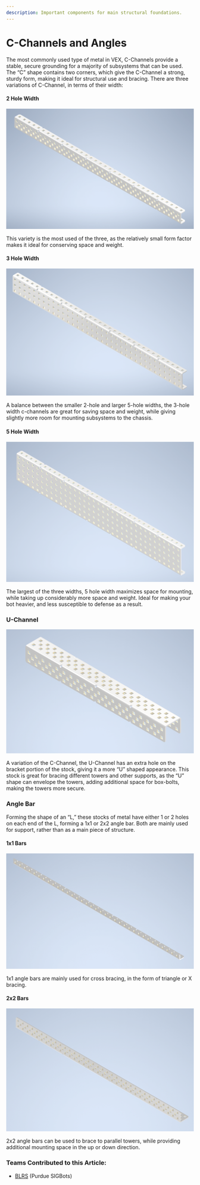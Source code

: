 ```yaml
---
description: Important components for main structural foundations.
---
```


# C-Channels and Angles

The most commonly used type of metal in VEX, C-Channels provide a stable, secure grounding for a majority of subsystems that can be used. The “C” shape contains two corners, which give the C-Channel a strong, sturdy form, making it ideal for structural use and bracing. There are three variations of C-Channel, in terms of their width:

#### 2 Hole Width

![](../../../.gitbook/assets/2Channel.PNG)

This variety is the most used of the three, as the relatively small form factor makes it ideal for conserving space and weight.

#### 3 Hole Width

![](../../../.gitbook/assets/3Channel.PNG)

A balance between the smaller 2-hole and larger 5-hole widths, the 3-hole width c-channels are great for saving space and weight, while giving slightly more room for mounting subsystems to the chassis.

#### 5 Hole Width

![](../../../.gitbook/assets/5Channel.PNG)

The largest of the three widths, 5 hole width maximizes space for mounting, while taking up considerably more space and weight. Ideal for making your bot heavier, and less susceptible to defense as a result.

### U-Channel

![](../../../.gitbook/assets/U.PNG)

A variation of the C-Channel, the U-Channel has an extra hole on the bracket portion of the stock, giving it a more “U” shaped appearance. This stock is great for bracing different towers and other supports, as the “U” shape can envelope the towers, adding additional space for box-bolts, making the towers more secure.

### Angle Bar

Forming the shape of an “L,” these stocks of metal have either 1 or 2 holes on each end of the L, forming a 1x1 or 2x2 angle bar. Both are mainly used for support, rather than as a main piece of structure.

#### 1x1 Bars

![](../../../.gitbook/assets/1x1.PNG)

1x1 angle bars are mainly used for cross bracing, in the form of triangle or X bracing.

#### 2x2 Bars

![](../../../.gitbook/assets/2x2.PNG)

2x2 angle bars can be used to brace to parallel towers, while providing additional mounting space in the up or down direction.

### Teams Contributed to this Article:

* [BLRS](https://purduesigbots.com/) (Purdue SIGBots)
